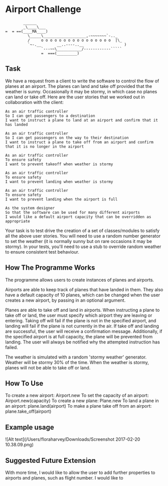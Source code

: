 Airport Challenge
=================

```
        ______
        _\____\___
=  = ==(____MA____)
          \_____\___________________,-~~~~~~~`-.._
          /     o o o o o o o o o o o o o o o o  |\_
          `~-.__       __..----..__                  )
                `---~~\___________/------------`````
                =  ===(_________)

```

Task
-----

We have a request from a client to write the software to control the flow of planes at an airport. The planes can land and take off provided that the weather is sunny. Occasionally it may be stormy, in which case no planes can land or take off.  Here are the user stories that we worked out in collaboration with the client:

```
As an air traffic controller
So I can get passengers to a destination
I want to instruct a plane to land at an airport and confirm that it has landed

As an air traffic controller
So I can get passengers on the way to their destination
I want to instruct a plane to take off from an airport and confirm that it is no longer in the airport

As an air traffic controller
To ensure safety
I want to prevent takeoff when weather is stormy

As an air traffic controller
To ensure safety
I want to prevent landing when weather is stormy

As an air traffic controller
To ensure safety
I want to prevent landing when the airport is full

As the system designer
So that the software can be used for many different airports
I would like a default airport capacity that can be overridden as appropriate
```

Your task is to test drive the creation of a set of classes/modules to satisfy all the above user stories. You will need to use a random number generator to set the weather (it is normally sunny but on rare occasions it may be stormy). In your tests, you'll need to use a stub to override random weather to ensure consistent test behaviour.

How The Programme Works
-----

The programme allows users to create instances of planes and airports.

Airports are able to keep track of planes that have landed in them. They also have a default capacity of 10 planes, which can be changed when the user creates a new airport, by passing in an optional argument.

Planes are able to take off and land in airports. When instructing a plane to take off or land, the user must specify which airport they are leaving or entering. Taking off will fail if the plane is not in the specified airport, and landing will fail if the plane is not currently in the air. If take off and landing are successful, the user will receive a confirmation message. Additionally, if the specified airport is at full capacity, the plane will be prevented from landing. The user will always be notified why the attempted instruction has failed.

The weather is simulated with a random 'stormy weather' generator. Weather will be stormy 30% of the time. When the weather is stormy, planes will not be able to take off or land.

How To Use
-----
To create a new airport:
Airport.new
To set the capacity of an airport:
Airport.new(capacity)
To create a new plane:
Plane.new
To land a plane in an airport:
plane.land(airport)
To make a plane take off from an airport:
plane.take_off(airport)

Example usage
-----
![Alt text](/Users/floraharvey/Downloads/Screenshot 2017-02-20 10.38.09.png)

Suggested Future Extension
-----
With more time, I would like to allow the user to add further properties to airports and planes, such as flight number. I would like to
